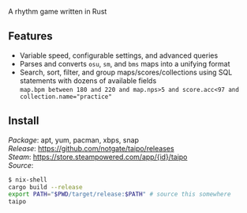 A rhythm game written in Rust

## Features
* Variable speed, configurable settings, and advanced queries  
* Parses and converts `osu`, `sm`, and `bms` maps into a unifying format  
* Search, sort, filter, and group maps/scores/collections using SQL statements with dozens of available fields  
`map.bpm between 180 and 220 and map.nps>5 and score.acc<97 and collection.name="practice"`  

## Install
*Package*: apt, yum, pacman, xbps, snap  
*Release*: https://github.com/notgate/taipo/releases  
*Steam*: https://store.steampowered.com/app/{id}/taipo  
*Source*: 
```bash
$ nix-shell
cargo build --release
export PATH="$PWD/target/release:$PATH" # source this somewhere
taipo
```
